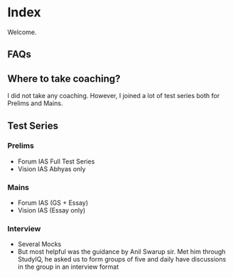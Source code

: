# Index

Welcome.



## FAQs


## Where to take coaching? 

I did not take any coaching. However, I joined a lot of test series both for Prelims and Mains.

## Test Series 

### Prelims

- Forum IAS Full Test Series
- Vision IAS Abhyas only

### Mains

- Forum IAS (GS + Essay)
- Vision IAS (Essay only)


### Interview
- Several Mocks
- But most helpful was the guidance by Anil Swarup sir. Met him through StudyIQ, he asked us to form groups of five and daily have discussions in the group in an interview format




